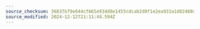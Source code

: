 ```yaml
---
source_checksum: 36837b79e644cf665e934d8e1455cdcab2d0f1e2ea931a1d82488d171d2446f2
source_modified: 2024-12-12T21:11:49.594Z
---
```


